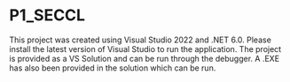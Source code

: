 # P1_SECCL

This project was created using Visual Studio 2022 and .NET 6.0. Please install the latest version of Visual Studio to run the application.
The project is provided as a VS Solution and can be run through the debugger. A .EXE has also been provided in the solution which can be run.
